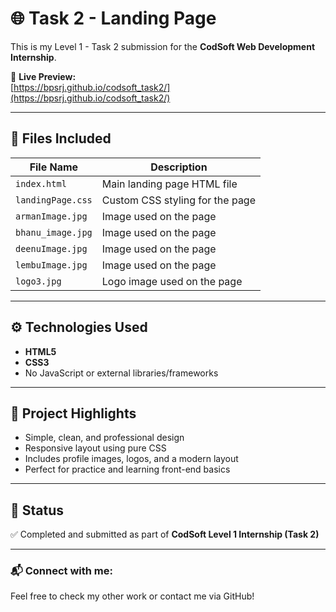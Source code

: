 # 🌐 Task 2 - Landing Page

This is my Level 1 - Task 2 submission for the **CodSoft Web Development Internship**.

🔗 **Live Preview:**  
[https://bpsrj.github.io/codsoft_task2/](https://bpsrj.github.io/codsoft_task2/)

---

## 📁 Files Included

| File Name         | Description                      |
|------------------|----------------------------------|
| `index.html`      | Main landing page HTML file      |
| `landingPage.css` | Custom CSS styling for the page  |
| `armanImage.jpg`  | Image used on the page           |
| `bhanu_image.jpg` | Image used on the page           |
| `deenuImage.jpg`  | Image used on the page           |
| `lembuImage.jpg`  | Image used on the page           |
| `logo3.jpg`       | Logo image used on the page      |

---

## ⚙️ Technologies Used

- **HTML5**
- **CSS3**
- No JavaScript or external libraries/frameworks

---

## 📌 Project Highlights

- Simple, clean, and professional design
- Responsive layout using pure CSS
- Includes profile images, logos, and a modern layout
- Perfect for practice and learning front-end basics

---

## 📅 Status

✅ Completed and submitted as part of **CodSoft Level 1 Internship (Task 2)**

---

### 📬 Connect with me:
Feel free to check my other work or contact me via GitHub!

